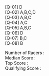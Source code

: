 [Q-01] D\
[Q-02] A,B,C,D\
[Q-03] A,B,C\
[Q-04] A,C\
[Q-05] A,B,C\
[Q-06] D\
[Q-07] B,C\
[Q-08] B


Number of Racers : \
Median Score     : \
Top Score        : \
Qualifying Score : 